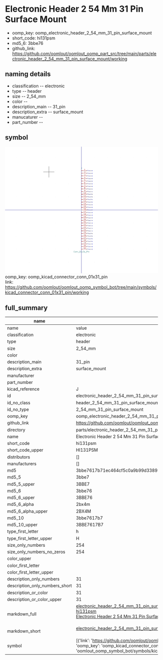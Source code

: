 # Electronic Header 2 54 Mm 31 Pin Surface Mount

  
* oomp_key: oomp_electronic_header_2_54_mm_31_pin_surface_mount 
* short_code: hi131psm
* md5_6: 3bbe76  
* github_link: https://github.com/oomlout/oomlout_oomp_part_src/tree/main/parts/electronic_header_2_54_mm_31_pin_surface_mount/working  
## naming details
* classification -- electronic
* type -- header
* size -- 2_54_mm
* color -- 
* description_main -- 31_pin
* description_extra -- surface_mount
* manucaturer -- 
* part_number -- 



## symbol

![](symbol/0/working/working_600.png)  
oomp_key: oomp_kicad_connector_conn_01x31_pin  
link: https://github.com/oomlout/oomlout_oomp_symbol_bot/tree/main/symbols/kicad_connector_conn_01x31_pin/working  


## full_summary
| name | value | 
| --- | --- | 
| name | value | 
| classification | electronic | 
| type | header | 
| size | 2_54_mm | 
| color |  | 
| description_main | 31_pin | 
| description_extra | surface_mount | 
| manufacturer |  | 
| part_number |  | 
| kicad_reference | J | 
| id | electronic_header_2_54_mm_31_pin_surface_mount | 
| id_no_class | header_2_54_mm_31_pin_surface_mount | 
| id_no_type | 2_54_mm_31_pin_surface_mount | 
| oomp_key | oomp_electronic_header_2_54_mm_31_pin_surface_mount | 
| github_link | https://github.com/oomlout/oomlout_oomp_part_src/tree/main/parts/electronic_header_2_54_mm_31_pin_surface_mount/working | 
| directory | parts/electronic_header_2_54_mm_31_pin_surface_mount | 
| name | Electronic Header 2 54 Mm 31 Pin Surface Mount | 
| short_code | hi131psm | 
| short_code_upper | HI131PSM | 
| distributors | [] | 
| manufacturers | [] | 
| md5 | 3bbe7617b71ec464cf5c0a9b99d33893 | 
| md5_5 | 3bbe7 | 
| md5_5_upper | 3BBE7 | 
| md5_6 | 3bbe76 | 
| md5_6_upper | 3BBE76 | 
| md5_6_alpha | 2bx4m | 
| md5_6_alpha_upper | 2BX4M | 
| md5_10 | 3bbe7617b7 | 
| md5_10_upper | 3BBE7617B7 | 
| type_first_letter | h | 
| type_first_letter_upper | H | 
| size_only_numbers | 254 | 
| size_only_numbers_no_zeros | 254 | 
| color_upper |  | 
| color_first_letter |  | 
| color_first_letter_upper |  | 
| description_only_numbers | 31 | 
| description_only_numbers_short | 31 | 
| description_or_color | 31 | 
| description_or_color_upper | 31 | 
| markdown_full | [electronic_header_2_54_mm_31_pin_surface_mount](https://github.com/oomlout/oomlout_oomp_part_src/tree/main/parts/electronic_header_2_54_mm_31_pin_surface_mount/working)<br>[hi131psm](https://github.com/oomlout/oomlout_oomp_part_src/tree/main/parts/electronic_header_2_54_mm_31_pin_surface_mount/working)<br>[Electronic Header 2 54 Mm 31 Pin Surface Mount](https://github.com/oomlout/oomlout_oomp_part_src/tree/main/parts/electronic_header_2_54_mm_31_pin_surface_mount/working)<br><br> | 
| markdown_short | [electronic_header_2_54_mm_31_pin_surface_mount](https://github.com/oomlout/oomlout_oomp_part_src/tree/main/parts/electronic_header_2_54_mm_31_pin_surface_mount/working)<br><br> | 
| symbol | [{'link': 'https://github.com/oomlout/oomlout_oomp_symbol_bot/tree/main/symbols/kicad_connector_conn_01x31_pin', 'oomp_key': 'oomp_kicad_connector_conn_01x31_pin', 'directory': 'oomlout_oomp_symbol_bot/symbols/kicad_connector_conn_01x31_pin//working/working.kicad_sym'}] | 

